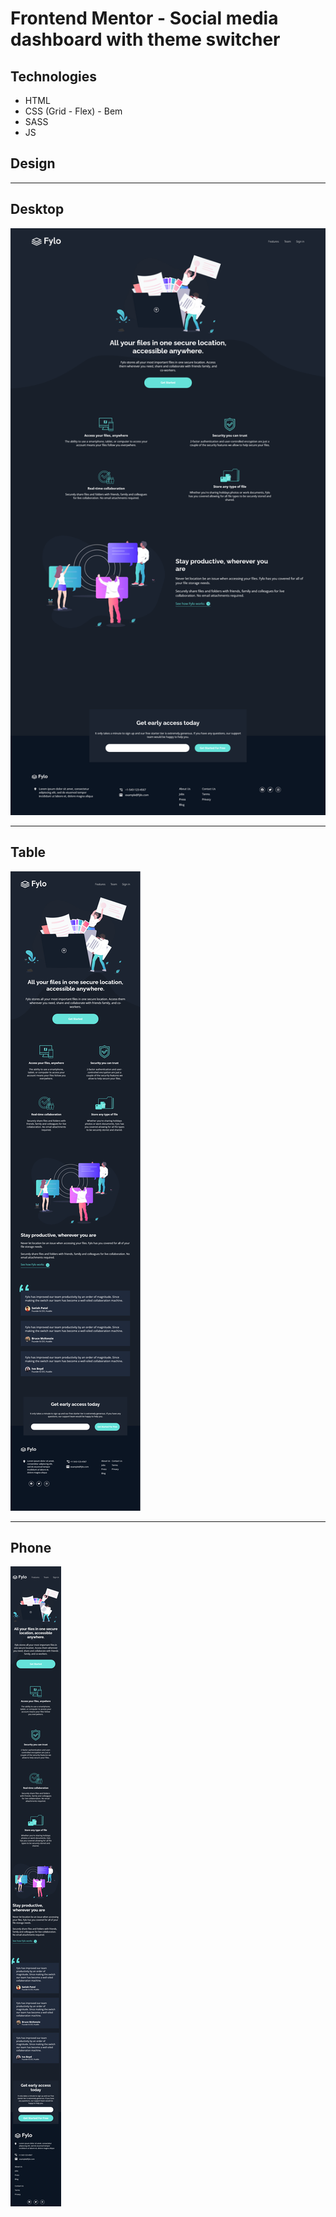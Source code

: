 # Frontend Mentor - Social media dashboard with theme switcher

## Technologies
- HTML
- CSS (Grid - Flex) - Bem
- SASS
- JS

## Design
---
## **Desktop**
![desktop-design](./design/desktop.png)

---

## **Table**
![desktop-design](./design/tablet.png)

---

## **Phone**
![desktop-design](./design/phone.png)